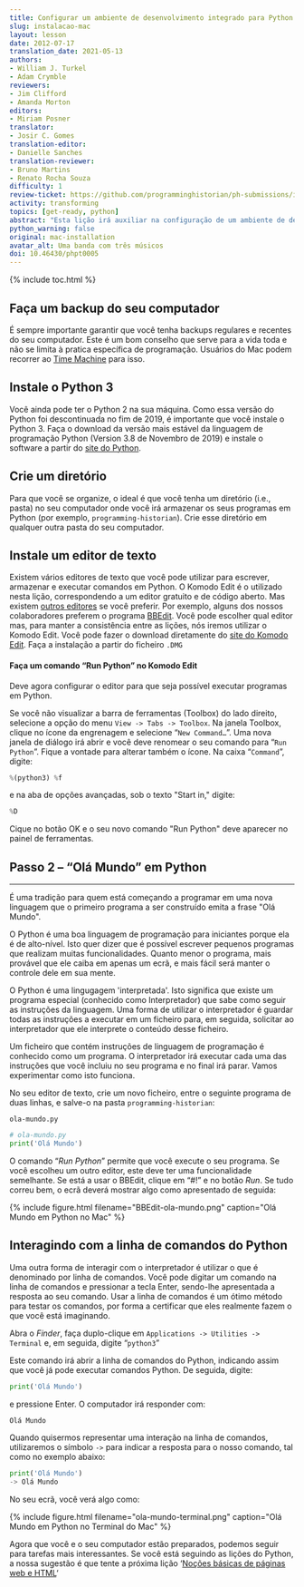 ```yaml
---
title: Configurar um ambiente de desenvolvimento integrado para Python (Mac)
slug: instalacao-mac
layout: lesson
date: 2012-07-17
translation_date: 2021-05-13
authors:
- William J. Turkel
- Adam Crymble
reviewers:
- Jim Clifford
- Amanda Morton
editors:
- Miriam Posner
translator:
- Josir C. Gomes
translation-editor:
- Danielle Sanches
translation-reviewer:
- Bruno Martins
- Renato Rocha Souza
difficulty: 1
review-ticket: https://github.com/programminghistorian/ph-submissions/issues/323
activity: transforming
topics: [get-ready, python]
abstract: "Esta lição irá auxiliar na configuração de um ambiente de desenvolvimento integrado para o Python num computador com o Sistema Operacional Mac."
python_warning: false
original: mac-installation
avatar_alt: Uma banda com três músicos
doi: 10.46430/phpt0005
---
```


{% include toc.html %}





## Faça um backup do seu computador

É sempre importante garantir que você tenha backups regulares e recentes do seu computador. Este é um bom conselho que serve para a vida toda e não se limita à pratica específica de programação. Usuários do Mac podem recorrer ao [Time Machine][] para isso.

## Instale o Python 3

Você ainda pode ter o Python 2 na sua máquina. Como essa versão do Python foi descontinuada no fim de 2019, é importante que você instale o Python 3. Faça o download da versão mais estável da linguagem de programação Python (Version 3.8 de Novembro de 2019) e instale o software a partir do [site do Python][].

## Crie um diretório

Para que você se organize, o ideal é que você tenha um diretório (i.e., pasta) no seu computador onde você irá armazenar os seus programas em Python (por exemplo, `programming-historian`). Crie esse diretório em qualquer outra pasta do seu computador.

## Instale um editor de texto

Existem vários editores de texto que você pode utilizar para escrever, armazenar e executar comandos em Python. O Komodo Edit é o utilizado nesta lição, correspondendo a um editor gratuito e de código aberto. Mas existem [outros editores][] se você preferir. Por exemplo, alguns dos nossos colaboradores preferem o programa [BBEdit][]. Você pode escolher qual editor mas, para manter a consistência entre as lições, nós iremos utilizar o Komodo Edit. Você pode fazer o download diretamente do [site do Komodo Edit][]. Faça a instalação a partir do ficheiro `.DMG`


#### Faça um comando “Run Python” no Komodo Edit

Deve agora configurar o editor para que seja possível executar programas em Python.

Se você não visualizar a barra de ferramentas (Toolbox) do lado direito, selecione a opção do menu `View -> Tabs -> Toolbox`. Na janela Toolbox, clique no ícone da engrenagem e selecione “`New Command…`”. Uma nova janela de diálogo irá abrir e você deve renomear o seu comando para “`Run Python`”. Fique a vontade para alterar também o ícone. Na caixa “`Command`”, digite:

``` python
%(python3) %f
```

e na aba de opções avançadas, sob o texto "Start in," digite:

``` python
%D
```

Cique no botão OK e o seu novo comando "Run Python" deve aparecer no painel de ferramentas.

## Passo 2 – “Olá Mundo” em Python
--------------------------------

É uma tradição para quem está começando a programar em uma nova linguagem que o primeiro programa a ser construído emita a frase "Olá Mundo". 

O Python é uma boa linguagem de programação para iniciantes porque ela é de alto-nível.
Isto quer dizer que é possível escrever pequenos programas que realizam muitas funcionalidades. 
Quanto menor o programa, mais provável que ele caiba em apenas um ecrã, e mais fácil será manter o controle dele em sua mente.

O Python é uma lingugagem 'interpretada'. Isto significa que existe um programa especial (conhecido como Interpretador) que sabe como seguir as instruções da linguagem. Uma forma de utilizar o interpretador é guardar todas as instruções a executar em um ficheiro para, em seguida, solicitar ao interpretador que ele interprete o conteúdo desse ficheiro.  

Um ficheiro que contém instruções de linguagem de programação é conhecido como um programa. O interpretador irá executar cada uma das instruções que você incluiu no seu programa e no final irá parar. Vamos experimentar como isto funciona.

No seu editor de texto, crie um novo ficheiro, entre o seguinte programa de duas linhas, e salve-o na pasta `programming-historian`:
 
`ola-mundo.py`

``` python
# ola-mundo.py
print('Olá Mundo')
```

O comando “*Run Python*” permite que você execute o seu programa. Se você escolheu um outro editor, este deve ter uma funcionalidade semelhante. Se está a usar o BBEdit, clique em “#!” e no botão *Run*. Se tudo correu bem, o ecrã deverá mostrar algo como apresentado de seguida:

{% include figure.html filename="BBEdit-ola-mundo.png" caption="Olá Mundo em Python no Mac" %}

## Interagindo com a linha de comandos do Python

Uma outra forma de interagir com o interpretador é utilizar o que é denominado por linha de comandos. Você pode digitar um comando na linha de comandos e pressionar a tecla Enter, sendo-lhe apresentada a resposta ao seu comando. Usar a linha de comandos é um ótimo método para testar os comandos, por forma a certificar que eles realmente fazem o que você está imaginando.

Abra o *Finder*, faça duplo-clique em `Applications -> Utilities -> Terminal` e, em seguida, digite “`python3`” 

Este comando irá abrir a linha de comandos do Python, indicando assim que você já pode executar comandos Python. De seguida, digite:

``` python
print('Olá Mundo')
```
e pressione Enter. O computador irá responder com:

``` python
Olá Mundo
```

Quando quisermos representar uma interação na linha de comandos, utilizaremos o símbolo `->` para indicar a resposta para o nosso comando, tal como no exemplo abaixo:

``` python
print('Olá Mundo')
-> Olá Mundo
```

No seu ecrã, você verá algo como:

{% include figure.html filename="ola-mundo-terminal.png" caption="Olá Mundo em Python no Terminal do Mac" %}

Agora que você e o seu computador estão preparados, podemos seguir para tarefas mais interessantes. Se você está seguindo as lições do Python, a nossa sugestão é que tente a próxima lição ‘[Noções básicas de páginas web e HTML][]‘

  [Time Machine]: http://support.apple.com/kb/ht1427
  [site do Python]: https://www.python.org/downloads/mac-osx/
  [Beautiful Soup]: http://www.crummy.com/software/BeautifulSoup/
  [outros editores]: https://wiki.python.org/moin/PythonEditors/
  [BBEdit]: https://www.barebones.com/products/bbedit/
  [site do Komodo Edit]: https://www.activestate.com/products/komodo-ide/downloads/edit/
  [Noções básicas de páginas web e HTML]: nocoes-basicas-paginas-web-html
